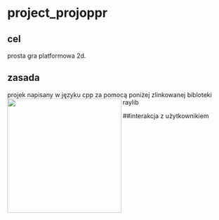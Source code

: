 # project_projoppr
## cel
prosta gra platformowa 2d.

## zasada
projek napisany w języku cpp za pomocą poniżej zlinkowanej bibloteki raylib[<img align="left" style="width:260px" src="https://github.com/raysan5/raylib/blob/master/logo/raylib_logo_animation.gif" width="288px">](https://github.com/raysan5/raylib)

##interakcja z użytkownikiem




